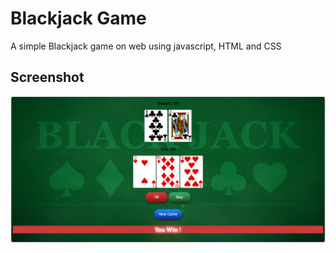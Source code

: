 # Blackjack Game
A simple Blackjack game on web using javascript, HTML and CSS

## Screenshot
![image](https://github.com/chsiang426/BJgame-web/blob/main/images/ScreenShot.png)
